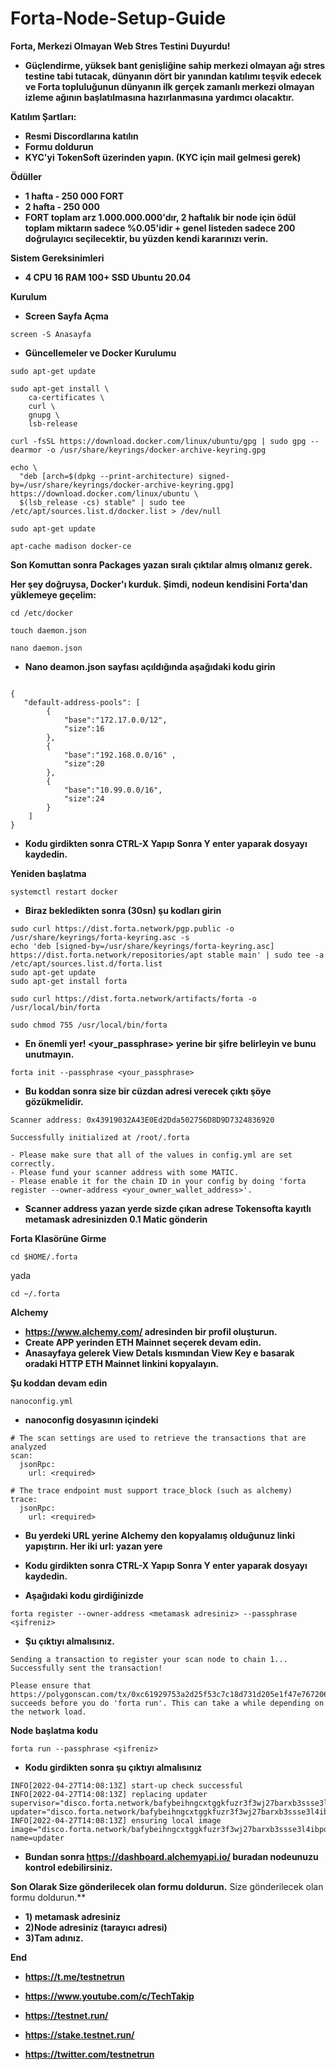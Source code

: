 # Forta-Node-Setup-Guide
**Forta, Merkezi Olmayan Web Stres Testini Duyurdu!** 
- **Güçlendirme, yüksek bant genişliğine sahip merkezi olmayan ağı stres testine tabi tutacak, dünyanın dört bir yanından katılımı teşvik edecek ve Forta topluluğunun dünyanın ilk gerçek zamanlı merkezi olmayan izleme ağının başlatılmasına hazırlanmasına yardımcı olacaktır.**

**Katılım Şartları:**
- **Resmi Discordlarına katılın**
- **Formu doldurun**
- **KYC'yi TokenSoft üzerinden yapın. (KYC için mail gelmesi gerek)**

**Ödüller**
- **1 hafta - 250 000 FORT** 
- **2 hafta - 250 000** 
- **FORT toplam arz 1.000.000.000'dır, 2 haftalık bir node için ödül toplam miktarın sadece %0.05'idir + genel listeden sadece 200 doğrulayıcı seçilecektir, bu yüzden kendi kararınızı verin.**

**Sistem Gereksinimleri**

- **4 CPU 16 RAM 100+ SSD Ubuntu 20.04**

**Kurulum**
- **Screen Sayfa Açma**
```
screen -S Anasayfa
```
- **Güncellemeler ve Docker Kurulumu**
```
sudo apt-get update
```
```
sudo apt-get install \
    ca-certificates \
    curl \
    gnupg \
    lsb-release
```
```
curl -fsSL https://download.docker.com/linux/ubuntu/gpg | sudo gpg --dearmor -o /usr/share/keyrings/docker-archive-keyring.gpg
```
```
echo \
  "deb [arch=$(dpkg --print-architecture) signed-by=/usr/share/keyrings/docker-archive-keyring.gpg] https://download.docker.com/linux/ubuntu \
  $(lsb_release -cs) stable" | sudo tee /etc/apt/sources.list.d/docker.list > /dev/null
  ```
```
sudo apt-get update
```
```
apt-cache madison docker-ce
```
**Son Komuttan sonra Packages yazan sıralı çıktılar almış olmanız gerek.**

**Her şey doğruysa, Docker'ı kurduk. Şimdi, nodeun kendisini Forta'dan yüklemeye geçelim:**

```
cd /etc/docker
```
```
touch daemon.json
```
```
nano daemon.json
```

- **Nano deamon.json sayfası açıldığında aşağıdaki kodu girin**

```

{ 
   "default-address-pools": [ 
        { 
            "base":"172.17.0.0/12", 
            "size":16 
        }, 
        { 
            "base":"192.168.0.0/16" , 
            "size":20 
        }, 
        { 
            "base":"10.99.0.0/16", 
            "size":24 
        } 
    ] 
}
```
- **Kodu girdikten sonra CTRL-X Yapıp Sonra Y enter yaparak dosyayı kaydedin.**

**Yeniden başlatma**
```
systemctl restart docker
```

- **Biraz bekledikten sonra (30sn) şu kodları girin**

```
sudo curl https://dist.forta.network/pgp.public -o /usr/share/keyrings/forta-keyring.asc -s
echo 'deb [signed-by=/usr/share/keyrings/forta-keyring.asc] https://dist.forta.network/repositories/apt stable main' | sudo tee -a /etc/apt/sources.list.d/forta.list
sudo apt-get update
sudo apt-get install forta
```
```
sudo curl https://dist.forta.network/artifacts/forta -o /usr/local/bin/forta
```
```
sudo chmod 755 /usr/local/bin/forta
```
- **En önemli yer! <your_passphrase> yerine bir şifre belirleyin ve bunu unutmayın.**
```
forta init --passphrase <your_passphrase>
```
- **Bu koddan sonra size bir cüzdan adresi verecek çıktı şöye gözükmelidir.**

```
Scanner address: 0x43919032A43E0Ed2Dda502756D8D9D7324836920

Successfully initialized at /root/.forta

- Please make sure that all of the values in config.yml are set correctly.
- Please fund your scanner address with some MATIC.
- Please enable it for the chain ID in your config by doing 'forta register --owner-address <your_owner_wallet_address>'.
```

- **Scanner address yazan yerde sizde çıkan adrese Tokensofta kayıtlı metamask adresinizden 0.1 Matic gönderin**

**Forta Klasörüne Girme**
```
cd $HOME/.forta
```
yada 
```
cd ~/.forta
```
**Alchemy**

- **https://www.alchemy.com/  adresinden bir profil oluşturun.**
- **Create APP yerinden ETH Mainnet seçerek devam edin.** 
- **Anasayfaya gelerek View Detals kısmından View Key e basarak oradaki HTTP ETH Mainnet linkini kopyalayın.**

**Şu koddan devam edin**
```
nanoconfig.yml
```
- **nanoconfig dosyasının içindeki**  
```
# The scan settings are used to retrieve the transactions that are analyzed
scan:
  jsonRpc:
    url: <required>

# The trace endpoint must support trace_block (such as alchemy)
trace:
  jsonRpc:
    url: <required>

```
- **Bu yerdeki URL yerine Alchemy den kopyalamış olduğunuz linki yapıştırın. Her iki url: yazan yere**
- **Kodu girdikten sonra CTRL-X Yapıp Sonra Y enter yaparak dosyayı kaydedin.**

- **Aşağıdaki kodu girdiğinizde**
```
forta register --owner-address <metamask adresiniz> --passphrase <şifreniz>
```
- **Şu çıktıyı almalısınız.**
```
Sending a transaction to register your scan node to chain 1...
Successfully sent the transaction!

Please ensure that https://polygonscan.com/tx/0xc61929753a2d25f53c7c18d731d205e1f47e767206da3fe28266e528fa10041f succeeds before you do 'forta run'. This can take a while depending on the network load.
```
**Node başlatma kodu**
```
forta run --passphrase <şifreniz>
```

- **Kodu girdikten sonra şu çıktıyı almalısınız**
```
INFO[2022-04-27T14:08:13Z] start-up check successful                    
INFO[2022-04-27T14:08:13Z] replacing updater                             supervisor="disco.forta.network/bafybeihngcxtggkfuzr3f3wj27barxb3ssse3l4ibpo3b3d5tcwwadrdke@sha256:a3a0c9942927be0a42a7d9fba0dc5799f582595fd00943219dd5261518a9d00f" updater="disco.forta.network/bafybeihngcxtggkfuzr3f3wj27barxb3ssse3l4ibpo3b3d5tcwwadrdke@sha256:a3a0c9942927be0a42a7d9fba0dc5799f582595fd00943219dd5261518a9d00f"
INFO[2022-04-27T14:08:13Z] ensuring local image                          image="disco.forta.network/bafybeihngcxtggkfuzr3f3wj27barxb3ssse3l4ibpo3b3d5tcwwadrdke@sha256:a3a0c9942927be0a42a7d9fba0dc5799f582595fd00943219dd5261518a9d00f" name=updater
```

- **Bundan sonra https://dashboard.alchemyapi.io/ buradan nodeunuzu kontrol edebilirsiniz.**

**Son Olarak Size gönderilecek olan formu doldurun.**
Size gönderilecek olan formu doldurun.**
- **1) metamask adresiniz**
- **2)Node adresiniz (tarayıcı adresi)**
- **3)Tam adınız.**

**End**

- **https://t.me/testnetrun**

- **https://www.youtube.com/c/TechTakip**

- **https://testnet.run/**

- **https://stake.testnet.run/**

- **https://twitter.com/testnetrun**









